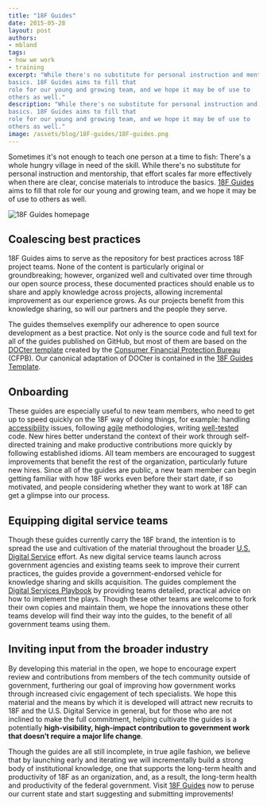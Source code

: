 ```yaml
---
title: "18F Guides"
date: 2015-05-28
layout: post
authors:
- mbland
tags:
- how we work
- training
excerpt: "While there's no substitute for personal instruction and mentorship, that effort scales far more effectively when there are clear, concise materials to introduce the
basics. 18F Guides aims to fill that
role for our young and growing team, and we hope it may be of use to
others as well."
description: "While there's no substitute for personal instruction and mentorship, that effort scales far more effectively when there are clear, concise materials to introduce the
basics. 18F Guides aims to fill that
role for our young and growing team, and we hope it may be of use to
others as well."
image: /assets/blog/18F-guides/18F-guides.png
---
```

Sometimes it's not enough to teach one person at a time to fish: There's
a whole hungry village in need of the skill. While there's no substitute
for personal instruction and mentorship, that effort scales far more
effectively when there are clear, concise materials to introduce the
basics. [18F Guides](https://pages.18f.gov/guides/) aims to fill that
role for our young and growing team, and we hope it may be of use to
others as well.

![18F Guides homepage]({{site.baseurl}}/assets/blog/18F-guides/18F-guides.png)

## Coalescing best practices

18F Guides aims to serve as the repository for best practices across 18F
project teams. None of the content is particularly original or
groundbreaking; however, organized well and cultivated over time through
our open source process, these documented practices should enable us to
share and apply knowledge across projects, allowing incremental
improvement as our experience grows. As our projects benefit from this
knowledge sharing, so will our partners and the people they serve.

The guides themselves exemplify our adherence to open source development
as a best practice. Not only is the source code and full text for all of
the guides published on GitHub, but most of them are based on the
[DOCter template](https://github.com/cfpb/DOCter) created by the
[Consumer Financial Protection Bureau](http://www.consumerfinance.gov/) (CFPB). Our canonical
adaptation of DOCter is contained in the [18F Guides Template](https://pages.18f.gov/guides-template/).

## Onboarding

These guides are especially useful to new team members, who need to get
up to speed quickly on the 18F way of doing things, for example:
handling [accessibility](https://pages.18f.gov/accessibility/) issues,
following [agile](https://pages.18f.gov/agile/) methodologies, writing
[well-tested](https://pages.18f.gov/automated-testing-playbook/) code.
New hires better understand the context of their work through
self-directed training and make productive contributions more quickly by
following established idioms. All team members are encouraged to suggest
improvements that benefit the rest of the organization, particularly
future new hires. Since all of the guides are public, a new team member
can begin getting familiar with how 18F works even before their start
date, if so motivated, and people considering whether they want to work
at 18F can get a glimpse into our process.

## Equipping digital service teams

Though these guides currently carry the 18F brand, the intention is to
spread the use and cultivation of the material throughout the broader
[U.S. Digital Service](https://wh.gov/usds/) effort. As new digital
service teams launch across government agencies and existing teams seek
to improve their current practices, the guides provide a
government-endorsed vehicle for knowledge sharing and skills
acquisition. The guides complement the [Digital Services Playbook](https://playbook.cio.gov) by providing teams detailed,
practical advice on how to implement the plays. Though these other teams
are welcome to fork their own copies and maintain them, we hope the
innovations these other teams develop will find their way into the
guides, to the benefit of all government teams using them.

## Inviting input from the broader industry

By developing this material in the open, we hope to encourage expert
review and contributions from members of the tech community outside of
government, furthering our goal of improving how government works
through increased civic engagement of tech specialists. We hope this
material and the means by which it is developed will attract new
recruits to 18F and the U.S. Digital Service in general, but for those
who are not inclined to make the full commitment, helping cultivate the
guides is a potentially **high-visibility, high-impact contribution to
government work that doesn’t require a major life change**.

Though the guides are all still incomplete, in true agile fashion, we
believe that by launching early and iterating we will incrementally
build a strong body of institutional knowledge, one that supports the
long-term health and productivity of 18F as an organization, and, as a
result, the long-term health and productivity of the federal government.
Visit [18F Guides](https://pages.18f.gov/guides/) now to peruse our
current state and start suggesting and submitting improvements!
